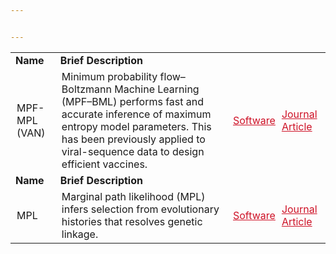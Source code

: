 ```yaml
---


---
```


<table class = "table-repsonsive table-bordered">
  <tr>
  <td style = "font-weight:bold" class = "text-center">Name</td>
  <td style = "font-weight:bold" class = "text-center">Brief Description</td>
  <td colspan = "2"></td>
  </tr>
  <tr>
  <td style = "padding-left:10px;">MPF-MPL (VAN)</td>
  <td style = "padding-left:10px;padding-right:10px;">Minimum probability flow–Boltzmann Machine Learning (MPF–BML) performs fast and accurate inference of maximum entropy model parameters. This has been previously applied to viral-sequence data to design efficient vaccines.</td>
  <td style = "padding-left:5px;padding-right:5px;"><a href = "https://github.com/raymondlouie/MPF-BML" style = "color:#ce1126">Software</a></td> <td style="padding-left:5px;"><a href = "https://academic.oup.com/bioinformatics/article/36/7/2278/5680343?login=false" style = "color:#ce1126;">Journal Article</a></td>
  </tr>
  <tr>
  <td style = "font-weight:bold" class = "text-center">Name</td>
  <td style = "font-weight:bold" class = "text-center">Brief Description</td>
  <td colspan = "2"></td>
  </tr>
  <tr>
  <td style = "padding-left:10px;">MPL</td>
  <td style = "padding-left:10px;padding-right:10px;">Marginal path likelihood (MPL) infers selection from evolutionary histories that resolves genetic linkage.</td>
  <td style = "padding-left:5px;padding-right:5px;"><a href = "https://github.com/raymondlouie/WF-MPL" style = "color:#ce1126">Software</a></td> <td style="padding-left:5px;"><a href = "https://www.nature.com/articles/s41587-020-0737-3" style = "color:#ce1126;">Journal Article</a></td>
  </tr>
</table>